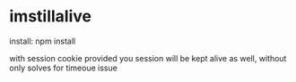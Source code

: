 # imstillalive
install: npm install

with session cookie provided you session will be kept alive as well, without only solves for timeoue issue
